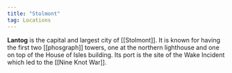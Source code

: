 ```yaml
---
title: "Stolmont"
tag: Locations
---
```


**Lantog** is the capital and largest city of [[Stolmont]]. It is known for having the first two [[phosgraph]] towers, one at the northern lighthouse and one on top of the House of Isles building. Its port is the site of the Wake Incident which led to the [[Nine Knot War]].
